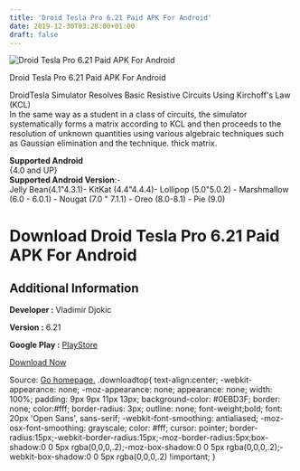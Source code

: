 ```yaml
---
title: 'Droid Tesla Pro 6.21 Paid APK For Android'
date: 2019-12-30T03:28:00+01:00
draft: false
---
```


![Droid Tesla Pro 6.21 Paid APK For Android](https://i1.wp.com/apkhome.net/wp-content/uploads/2019/11/Droid-Tesla-Pro-6.21-Paid.png "Droid Tesla Pro 6.21 Paid APK For Android")

  

Droid Tesla Pro 6.21 Paid APK For Android

DroidTesla Simulator Resolves Basic Resistive Circuits Using Kirchoff's Law (KCL)  
In the same way as a student in a class of circuits, the simulator systematically forms a matrix according to KCL and then proceeds to the resolution of unknown quantities using various algebraic techniques such as Gaussian elimination and the technique. thick matrix.

**Supported Android**  
{4.0 and UP}  
**Supported Android Version**:-  
Jelly Bean(4.1"4.3.1)- KitKat (4.4"4.4.4)- Lollipop (5.0"5.0.2) - Marshmallow (6.0 - 6.0.1) - Nougat (7.0 " 7.1.1) - Oreo (8.0-8.1) - Pie (9.0)

Download Droid Tesla Pro 6.21 Paid APK For Android
==================================================

Additional Information
----------------------

**Developer :** Vladimir Djokic

**Version :** 6.21

**Google Play :** [PlayStore](https://play.google.com/store/apps/details?id=org.vlada.droidteslapro)

  

[Download Now](https://store4app.co/post/droid-tesla-pro-6-21-paid-apk-for-android_1574011879)

  
Source: [Go homepage.](https://store4app.co/post/droid-tesla-pro-6-21-paid-apk-for-android_1574011879) .downloadtop{ text-align:center; -webkit-appearance: none; -moz-appearance: none; appearance: none; width: 100%; padding: 9px 9px 11px 13px; background-color: #0EBD3F; border: none; color:#fff; border-radius: 3px; outline: none; font-weight;bold; font: 20px 'Open Sans', sans-serif; -webkit-font-smoothing: antialiased; -moz-osx-font-smoothing: grayscale; color: #fff; cursor: pointer; border-radius:15px;-webkit-border-radius:15px;-moz-border-radius:5px;box-shadow:0 0 5px rgba(0,0,0,.2);-moz-box-shadow:0 0 5px rgba(0,0,0,.2);-webkit-box-shadow:0 0 5px rgba(0,0,0,.2) !important; }